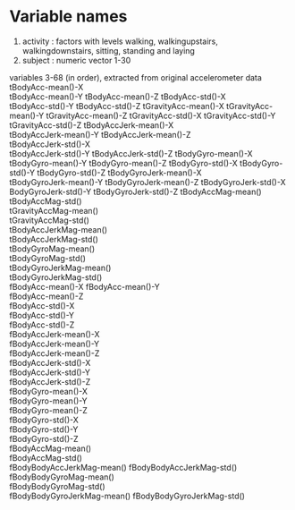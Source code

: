 # Variable names
1. activity : factors with levels walking, walkingupstairs, walkingdownstairs, sitting, standing and laying
2. subject : numeric vector 1-30

variables 3-68 (in order), extracted from original accelerometer data
tBodyAcc-mean()-X          
tBodyAcc-mean()-Y
tBodyAcc-mean()-Z
tBodyAcc-std()-X           
tBodyAcc-std()-Y
tBodyAcc-std()-Z
tGravityAcc-mean()-X
tGravityAcc-mean()-Y
tGravityAcc-mean()-Z
tGravityAcc-std()-X
tGravityAcc-std()-Y
tGravityAcc-std()-Z
tBodyAccJerk-mean()-X      
tBodyAccJerk-mean()-Y
tBodyAccJerk-mean()-Z  
tBodyAccJerk-std()-X      
tBodyAccJerk-std()-Y
tBodyAccJerk-std()-Z
tBodyGyro-mean()-X         
tBodyGyro-mean()-Y
tBodyGyro-mean()-Z
tBodyGyro-std()-X
tBodyGyro-std()-Y
tBodyGyro-std()-Z
tBodyGyroJerk-mean()-X     
tBodyGyroJerk-mean()-Y
tBodyGyroJerk-mean()-Z
tBodyGyroJerk-std()-X
BodyGyroJerk-std()-Y
tBodyGyroJerk-std()-Z
tBodyAccMag-mean()       
tBodyAccMag-std()     
tGravityAccMag-mean()    
tGravityAccMag-std()       
tBodyAccJerkMag-mean()   
tBodyAccJerkMag-std()     
tBodyGyroMag-mean()       
tBodyGyroMag-std()   
tBodyGyroJerkMag-mean()    
tBodyGyroJerkMag-std()     
fBodyAcc-mean()-X
fBodyAcc-mean()-Y     
fBodyAcc-mean()-Z          
fBodyAcc-std()-X       
fBodyAcc-std()-Y      
fBodyAcc-std()-Z           
fBodyAccJerk-mean()-X    
fBodyAccJerk-mean()-Y  
fBodyAccJerk-mean()-Z      
fBodyAccJerk-std()-X  
fBodyAccJerk-std()-Y   
fBodyAccJerk-std()-Z       
fBodyGyro-mean()-X  
fBodyGyro-mean()-Y    
fBodyGyro-mean()-Z         
fBodyGyro-std()-X     
fBodyGyro-std()-Y    
fBodyGyro-std()-Z          
fBodyAccMag-mean()     
fBodyAccMag-std()     
fBodyBodyAccJerkMag-mean()
fBodyBodyAccJerkMag-std() 
fBodyBodyGyroMag-mean()  
fBodyBodyGyroMag-std()     
fBodyBodyGyroJerkMag-mean() 
fBodyBodyGyroJerkMag-std() 
